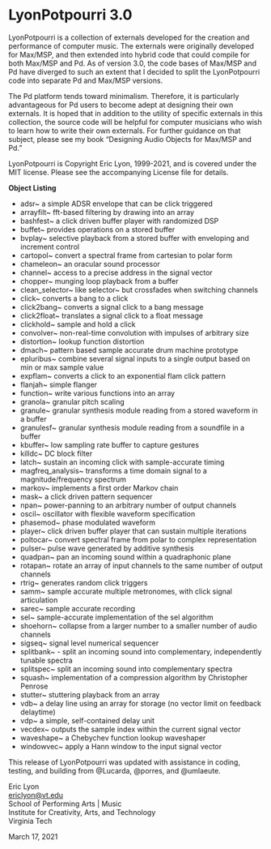 # LyonPotpourri 3.0

LyonPotpourri is a collection of externals developed for the creation and performance of computer music. The externals were originally developed for Max/MSP, and then extended into hybrid code that could compile for both Max/MSP and Pd. As of version 3.0, the code bases of Max/MSP and Pd have diverged to such an extent that I decided to split the LyonPotpourri code into separate Pd and Max/MSP versions. 

The Pd platform tends toward minimalism. Therefore, it is particularly advantageous for Pd users to become adept at designing their own externals. It is hoped that in addition to the utility of specific externals in this collection, the source code will be helpful for computer musicians who wish to learn how to write their own externals. For further guidance on that subject, please see my book “Designing Audio Objects for Max/MSP and Pd.”

LyonPotpourri is Copyright Eric Lyon, 1999-2021, and is covered under the MIT license. Please see the accompanying License file for details. 


**Object Listing**

- adsr~ a simple ADSR envelope that can be click triggered
- arrayfilt~ fft-based filtering by drawing into an array
- bashfest~ a click driven buffer player with randomized DSP
- buffet~ provides operations on a stored buffer
- bvplay~ selective playback from a stored buffer with enveloping and increment control
- cartopol~ convert a spectral frame from cartesian to polar form
- chameleon~ an oracular sound processor
- channel~ access to a precise address in the signal vector
- chopper~ munging loop playback from a buffer
- clean_selector~ like selector~ but crossfades when switching channels
- click~ converts a bang to a click
- click2bang~ converts a signal click to a bang message
- click2float~ translates a signal click to a float message
- clickhold~ sample and hold a click
- convolver~ non-real-time convolution with impulses of arbitrary size
- distortion~ lookup function distortion
- dmach~ pattern based sample accurate drum machine prototype
- epluribus~ combine several signal inputs to a single output based on min or max sample value
- expflam~ converts a click to an exponential flam click pattern
- flanjah~ simple flanger
- function~ write various functions into an array
- granola~ granular pitch scaling
- granule~ granular synthesis module reading from a stored waveform in a buffer
- granulesf~ granular synthesis module reading from a soundfile in a buffer
- kbuffer~ low sampling rate buffer to capture gestures
- killdc~ DC block filter
- latch~ sustain an incoming click with sample-accurate timing
- magfreq_analysis~ transforms a time domain signal to a magnitude/frequency spectrum
- markov~ implements a first order Markov chain
- mask~ a click driven pattern sequencer
- npan~ power-panning to an arbitrary number of output channels
- oscil~ oscillator with flexible waveform specification
- phasemod~ phase modulated waveform
- player~ click driven buffer player that can sustain multiple iterations
- poltocar~ convert spectral frame from polar to complex representation
- pulser~ pulse wave generated by additive synthesis
- quadpan~ pan an incoming sound within a quadraphonic plane
- rotapan~ rotate an array of input channels to the same number of output channels
- rtrig~ generates random click triggers
- samm~ sample accurate multiple metronomes, with click signal articulation
- sarec~ sample accurate recording
- sel~ sample-accurate implementation of the sel algorithm  
- shoehorn~ collapse from a larger number to a smaller number of audio channels
- sigseq~ signal level numerical sequencer
- splitbank~ - split an incoming sound into complementary, independently tunable spectra
- splitspec~ split an incoming sound into complementary spectra
- squash~ implementation of a compression algorithm by Christopher Penrose
- stutter~ stuttering playback from an array
- vdb~ a delay line using an array for storage (no vector limit on feedback delaytime)
- vdp~ a simple, self-contained delay unit
- vecdex~ outputs the sample index within the current signal vector 
- waveshape~ a Chebychev function lookup waveshaper
- windowvec~ apply a Hann window to the input signal vector

This release of LyonPotpourri was updated with assistance in coding, testing, and building from @Lucarda, @porres, and @umlaeute.

Eric Lyon  
ericlyon@vt.edu  
School of Performing Arts | Music    
Institute for Creativity, Arts, and Technology  
Virginia Tech

March 17, 2021
